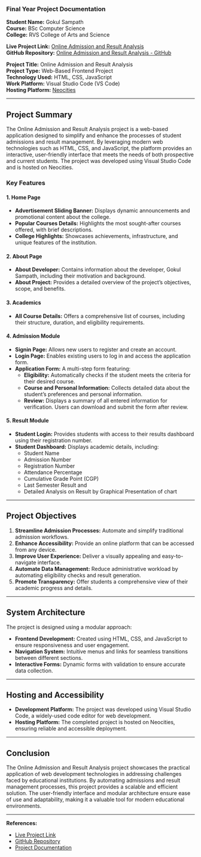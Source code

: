 ### Final Year Project Documentation

**Student Name:** Gokul Sampath  
**Course:** BSc Computer Science  
**College:** RVS College of Arts and Science  

**Live Project Link:** [Online Admission and Result Analysis](https://gokulsampath.neocities.org/FY_Project_2025/HTML/Home)  
**GitHub Repository:** [Online Admission and Result Analysis - GitHub](https://github.com/Gokul-Sampath/Online-Admission-And-Result-Analysis)  

**Project Title:** Online Admission and Result Analysis  
**Project Type:** Web-Based Frontend Project  
**Technology Used:** HTML, CSS, JavaScript  
**Work Platform:** Visual Studio Code (VS Code)  
**Hosting Platform:** [Neocities](https://www.neocities.org)  

---

## Project Summary

The Online Admission and Result Analysis project is a web-based application designed to simplify and enhance the processes of student admissions and result management. By leveraging modern web technologies such as HTML, CSS, and JavaScript, the platform provides an interactive, user-friendly interface that meets the needs of both prospective and current students. The project was developed using Visual Studio Code and is hosted on Neocities.

### Key Features

#### 1. Home Page
- **Advertisement Sliding Banner:** Displays dynamic announcements and promotional content about the college.
- **Popular Courses Details:** Highlights the most sought-after courses offered, with brief descriptions.
- **College Highlights:** Showcases achievements, infrastructure, and unique features of the institution.

#### 2. About Page
- **About Developer:** Contains information about the developer, Gokul Sampath, including their motivation and background.
- **About Project:** Provides a detailed overview of the project’s objectives, scope, and benefits.

#### 3. Academics
- **All Course Details:** Offers a comprehensive list of courses, including their structure, duration, and eligibility requirements.

#### 4. Admission Module
- **Signin Page:** Allows new users to register and create an account.
- **Login Page:** Enables existing users to log in and access the application form.
- **Application Form:** A multi-step form featuring:
  - **Eligibility:** Automatically checks if the student meets the criteria for their desired course.
  - **Course and Personal Information:** Collects detailed data about the student’s preferences and personal information.
  - **Review:** Displays a summary of all entered information for verification. Users can download and submit the form after review.

#### 5. Result Module
- **Student Login:** Provides students with access to their results dashboard using their registration number.
- **Student Dashboard:** Displays academic details, including:
  - Student Name
  - Admission Number
  - Registration Number
  - Attendance Percentage
  - Cumulative Grade Point (CGP)
  - Last Semester Result and
  - Detailed Analysis on Result by Graphical Presentation of chart


---

## Project Objectives
1. **Streamline Admission Processes:** Automate and simplify traditional admission workflows.
2. **Enhance Accessibility:** Provide an online platform that can be accessed from any device.
3. **Improve User Experience:** Deliver a visually appealing and easy-to-navigate interface.
4. **Automate Data Management:** Reduce administrative workload by automating eligibility checks and result generation.
5. **Promote Transparency:** Offer students a comprehensive view of their academic progress and details.

---

## System Architecture
The project is designed using a modular approach:
- **Frontend Development:** Created using HTML, CSS, and JavaScript to ensure responsiveness and user engagement.
- **Navigation System:** Intuitive menus and links for seamless transitions between different sections.
- **Interactive Forms:** Dynamic forms with validation to ensure accurate data collection.

---

## Hosting and Accessibility
- **Development Platform:** The project was developed using Visual Studio Code, a widely-used code editor for web development.
- **Hosting Platform:** The completed project is hosted on Neocities, ensuring reliable and accessible deployment.

---

## Conclusion
The Online Admission and Result Analysis project showcases the practical application of web development technologies in addressing challenges faced by educational institutions. By automating admissions and result management processes, this project provides a scalable and efficient solution. The user-friendly interface and modular architecture ensure ease of use and adaptability, making it a valuable tool for modern educational environments. 

---

**References:**  
- [Live Project Link](https://gokulsampath.neocities.org/FY_Project_2025/HTML/Home)  
- [GitHub Repository](https://github.com/Gokul-Sampath/Online-Admission-And-Result-Analysis)
- [Project Documentation](https://gokulsampath.neocities.org/FY_Project_2025/Final%20year%20project%20Documentation%202022-2025.pdf)

